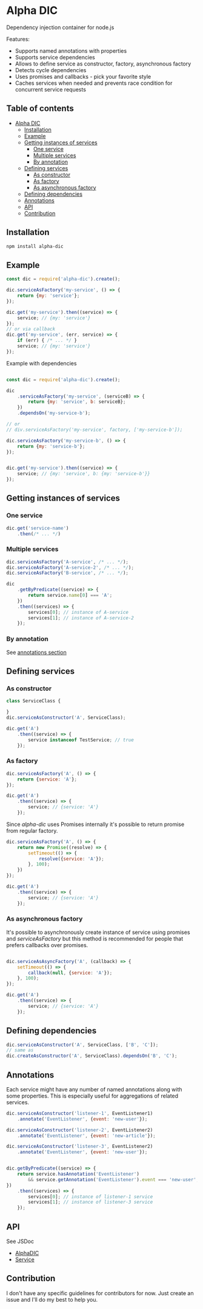 # Alpha DIC

Dependency injection container for node.js

Features:
* Supports named annotations with properties
* Supports service dependencies
* Allows to define service as constructor, factory, asynchronous factory
* Detects cycle dependencies
* Uses promises and callbacks - pick your favorite style
* Caches services when needed and prevents race condition for concurrent service requests

## Table of contents
* [Alpha DIC](#alpha-dic)
  * [Installation](#installation)
  * [Example](#example)
  * [Getting instances of services](#getting-instances-of-services)
     * [One service](#one-service)
     * [Multiple services](#multiple-services)
     * [By annotation](#by-annotation)
  * [Defining services](#defining-services)
     * [As constructor](#as-constructor)
     * [As factory](#as-factory)
     * [As asynchronous factory](#as-asynchronous-factory)
  * [Defining dependencies](#defining-dependencies)
  * [Annotations](#annotations)
  * [API](#api)
  * [Contribution](#contribution)
      
## Installation
```bash
npm install alpha-dic
```

## Example
```javascript
const dic = require('alpha-dic').create();

dic.serviceAsFactory('my-service', () => {
    return {my: 'service'};
});

dic.get('my-service').then((service) => {
    service; // {my: 'service'}
});
// or via callback
dic.get('my-service', (err, service) => {
    if (err) { /* ... */ }
    service; // {my: 'service'}
});

```

Example with dependencies
```javascript 

const dic = require('alpha-dic').create();

dic
    .serviceAsFactory('my-service', (serviceB) => {
        return {my: 'service', b: serviceB};
    })
    .dependsOn('my-service-b');

// or
// div.serviceAsFactory('my-service', factory, ['my-service-b']);

dic.serviceAsFactory('my-service-b', () => {
    return {my: 'service-b'};    
});


dic.get('my-service').then((service) => {
    service; // {my: 'service', b: {my: 'service-b'}}
});
```

## Getting instances of services

### One service
```javascript
dic.get('service-name')
    .then(/* ... */)
```

### Multiple services
```javascript
dic.serviceAsFactory('A-service', /* ... */);
dic.serviceAsFactory('A-service-2', /* ... */);
dic.serviceAsFactory('B-service', /* ... */);

dic
    .getByPredicate((service) => {
        return service.name[0] === 'A';    
    })
    .then((services) => {
        services[0]; // instance of A-service
        services[1]; // instance of A-service-2
    });
```
### By annotation

See [annotations section](#annotations)
## Defining services

### As constructor
```javascript
class ServiceClass {

}
dic.serviceAsConstructor('A', ServiceClass); 

dic.get('A')
    .then((service) => {
        service instanceof TestService; // true
    });
```

### As factory
```javascript
dic.serviceAsFactory('A', () => {
    return {service: 'A'};
}); 

dic.get('A')
    .then((service) => {
        service; // {service: 'A'}
    });
```

Since _alpha-dic_ uses Promises internally it's possible to return promise from regular factory.
```javascript
dic.serviceAsFactory('A', () => {
    return new Promise((resolve) => {
        setTimeout(() => {
            resolve({service: 'A'});
        }, 100);
    })
}); 

dic.get('A')
    .then((service) => {
        service; // {service: 'A'}
    });
```

### As asynchronous factory
It's possible to asynchronously create instance of service using promises and _serviceAsFactory_ but this method is recommended for people that prefers callbacks over promises.

```javascript

dic.serviceAsAsyncFactory('A', (callback) => {
    setTimeout(() => {
        callback(null, {service: 'A'});
    }, 100);
}); 

dic.get('A')
    .then((service) => {
        service; // {service: 'A'}
    });
```

## Defining dependencies
```javascript 
dic.serviceAsConstructor('A', ServiceClass, ['B', 'C']);
// same as
dic.createAsConstructor('A', ServiceClass).dependsOn('B', 'C');
```

## Annotations
Each service might have any number of named annotations along with some properties.
This is especially useful for aggregations of related services.

```javascript
dic.serviceAsConstructor('listener-1', EventListener1)
    .annotate('EventListener', {event: 'new-user'});

dic.serviceAsConstructor('listener-2', EventListener2)
    .annotate('EventListener', {event: 'new-article'});

dic.serviceAsConstructor('listener-3', EventListener2)
    .annotate('EventListener', {event: 'new-user'});


dic.getByPredicate((service) => {
    return service.hasAnnotation('EventListener') 
        && service.getAnnotation('EventListener').event === 'new-user';
})
    .then((services) => {
        services[0]; // instance of listener-1 service
        services[1]; // instance of listener-3 service
    });
```

## API
See JSDoc
* [AlphaDIC](src/AlphaDIC.js)
* [Service](src/Service.js)
 
 
## Contribution
I don't have any specific guidelines for contributors for now. Just create an issue and I'll do my best to help you.